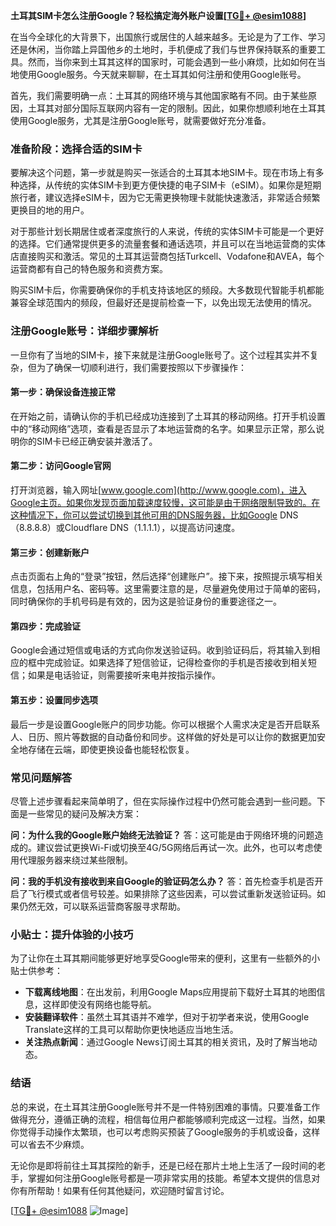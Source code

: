 **土耳其SIM卡怎么注册Google？轻松搞定海外账户设置[[TG💪+ @esim1088](https://t.me/s/esim1088)]**

在当今全球化的大背景下，出国旅行或居住的人越来越多。无论是为了工作、学习还是休闲，当你踏上异国他乡的土地时，手机便成了我们与世界保持联系的重要工具。然而，当你来到土耳其这样的国家时，可能会遇到一些小麻烦，比如如何在当地使用Google服务。今天就来聊聊，在土耳其如何注册和使用Google账号。

首先，我们需要明确一点：土耳其的网络环境与其他国家略有不同。由于某些原因，土耳其对部分国际互联网内容有一定的限制。因此，如果你想顺利地在土耳其使用Google服务，尤其是注册Google账号，就需要做好充分准备。

### 准备阶段：选择合适的SIM卡

要解决这个问题，第一步就是购买一张适合的土耳其本地SIM卡。现在市场上有多种选择，从传统的实体SIM卡到更方便快捷的电子SIM卡（eSIM）。如果你是短期旅行者，建议选择eSIM卡，因为它无需更换物理卡就能快速激活，非常适合频繁更换目的地的用户。

对于那些计划长期居住或者深度旅行的人来说，传统的实体SIM卡可能是一个更好的选择。它们通常提供更多的流量套餐和通话选项，并且可以在当地运营商的实体店直接购买和激活。常见的土耳其运营商包括Turkcell、Vodafone和AVEA，每个运营商都有自己的特色服务和资费方案。

购买SIM卡后，你需要确保你的手机支持该地区的频段。大多数现代智能手机都能兼容全球范围内的频段，但最好还是提前检查一下，以免出现无法使用的情况。

### 注册Google账号：详细步骤解析

一旦你有了当地的SIM卡，接下来就是注册Google账号了。这个过程其实并不复杂，但为了确保一切顺利进行，我们需要按照以下步骤操作：

#### 第一步：确保设备连接正常

在开始之前，请确认你的手机已经成功连接到了土耳其的移动网络。打开手机设置中的“移动网络”选项，查看是否显示了本地运营商的名字。如果显示正常，那么说明你的SIM卡已经正确安装并激活了。

#### 第二步：访问Google官网

打开浏览器，输入网址[www.google.com](http://www.google.com)，进入Google主页。如果你发现页面加载速度较慢，这可能是由于网络限制导致的。在这种情况下，你可以尝试切换到其他可用的DNS服务器，比如Google DNS（8.8.8.8）或Cloudflare DNS（1.1.1.1），以提高访问速度。

#### 第三步：创建新账户

点击页面右上角的“登录”按钮，然后选择“创建账户”。接下来，按照提示填写相关信息，包括用户名、密码等。这里需要注意的是，尽量避免使用过于简单的密码，同时确保你的手机号码是有效的，因为这是验证身份的重要途径之一。

#### 第四步：完成验证

Google会通过短信或电话的方式向你发送验证码。收到验证码后，将其输入到相应的框中完成验证。如果选择了短信验证，记得检查你的手机是否接收到相关短信；如果是电话验证，则需要接听来电并按指示操作。

#### 第五步：设置同步选项

最后一步是设置Google账户的同步功能。你可以根据个人需求决定是否开启联系人、日历、照片等数据的自动备份和同步。这样做的好处是可以让你的数据更加安全地存储在云端，即使更换设备也能轻松恢复。

### 常见问题解答

尽管上述步骤看起来简单明了，但在实际操作过程中仍然可能会遇到一些问题。下面是一些常见的疑问及解决方案：

**问：为什么我的Google账户始终无法验证？**
答：这可能是由于网络环境的问题造成的。建议尝试更换Wi-Fi或切换至4G/5G网络后再试一次。此外，也可以考虑使用代理服务器来绕过某些限制。

**问：我的手机没有接收到来自Google的验证码怎么办？**
答：首先检查手机是否开启了飞行模式或者信号较差。如果排除了这些因素，可以尝试重新发送验证码。如果仍然无效，可以联系运营商客服寻求帮助。

### 小贴士：提升体验的小技巧

为了让你在土耳其期间能够更好地享受Google带来的便利，这里有一些额外的小贴士供参考：

- **下载离线地图**：在出发前，利用Google Maps应用提前下载好土耳其的地图信息，这样即使没有网络也能导航。
- **安装翻译软件**：虽然土耳其语并不难学，但对于初学者来说，使用Google Translate这样的工具可以帮助你更快地适应当地生活。
- **关注热点新闻**：通过Google News订阅土耳其的相关资讯，及时了解当地动态。

### 结语

总的来说，在土耳其注册Google账号并不是一件特别困难的事情。只要准备工作做得充分，遵循正确的流程，相信每位用户都能够顺利完成这一过程。当然，如果你觉得手动操作太繁琐，也可以考虑购买预装了Google服务的手机或设备，这样可以省去不少麻烦。

无论你是即将前往土耳其探险的新手，还是已经在那片土地上生活了一段时间的老手，掌握如何注册Google账号都是一项非常实用的技能。希望本文提供的信息对你有所帮助！如果有任何其他疑问，欢迎随时留言讨论。

[[TG💪+ @esim1088](https://t.me/s/esim1088) ![Image](https://i.postimg.cc/4NQfJmqS/Snipaste-2025-05-13-00-14-12.png)]